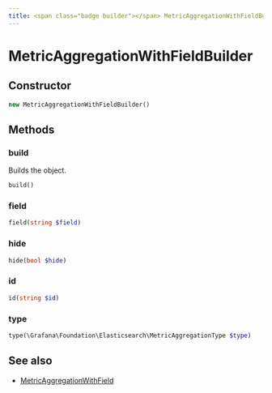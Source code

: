 ```yaml
---
title: <span class="badge builder"></span> MetricAggregationWithFieldBuilder
---
```

# <span class="badge builder"></span> MetricAggregationWithFieldBuilder

## Constructor

```php
new MetricAggregationWithFieldBuilder()
```
## Methods

### <span class="badge object-method"></span> build

Builds the object.

```php
build()
```

### <span class="badge object-method"></span> field

```php
field(string $field)
```

### <span class="badge object-method"></span> hide

```php
hide(bool $hide)
```

### <span class="badge object-method"></span> id

```php
id(string $id)
```

### <span class="badge object-method"></span> type

```php
type(\Grafana\Foundation\Elasticsearch\MetricAggregationType $type)
```

## See also

 * <span class="badge object-type-class"></span> [MetricAggregationWithField](./object-MetricAggregationWithField.md)
